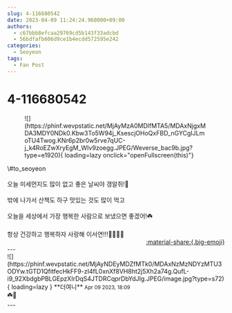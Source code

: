 ```yaml
---
slug: 4-116680542
date: 2023-04-09 11:24:24.968000+09:00
authors:
  - c67bbb8efcaa29769cd5b143f33adcbd
  - 56bdfafb606d9ce1b4ecdd572595e242
categories:
  - Seoyeon
tags:
  - Fan Post
---
```


# 4-116680542

<div class="post-container" markdown="1">
<div class="content-container md-sidebar__scrollwrap" markdown="1">


<figure markdown="1">
![](https://phinf.wevpstatic.net/MjAyMzA0MDlfMTA5/MDAxNjgxMDA3MDY0NDk0.Kbw3To5W94j_KsescjOHoQxFBD_nGYCgIJLmoTU4Twog.KNr6p2br0w5rve7qUC-j_k4RoEZwXryEgM_WIv9zoegg.JPEG/Weverse_bac9b.jpg?type=e1920){ loading=lazy onclick="openFullscreen(this)"}
</figure>
\#to_seoyeon <br><br>오늘 미세먼지도 많이 없고 좋은 날씨야 갱알쥐!🐶<br><br>밖에 나가서 산책도 하구 맛있는 것도 많이 먹고<br><br>오늘을 세상에서 가장 행복한 사람으로 보냈으면 좋겠어!☘️<br><br>항상 건강하고 행복하자 사랑해 이서연!!!💚🫶🏻💚

</div>
</div>

<div style="text-align: right;" markdown="1">
<a href="https://weverse.io/fromis9/fanpost/4-116680542" style="text-align: right;">:material-share:{.big-emoji}</a>
</div>
---

<div class="comments-container md-sidebar__scrollwrap" markdown="1">
<div class="comment" markdown="1">
<div class='id-container' markdown="1">
![](https://phinf.wevpstatic.net/MjAyNDEyMDZfMTk0/MDAxNzMzNDYzMTU3ODYw.tGTD1QfitfecHkFF9-zI4fL0xnXf8VH8ht2j5Xh2a74g.QufL-i9_92XbdgbPBLGEpzXIrDqS4JTDRCqprDbYdJIg.JPEG/image.jpg?type=s72){ loading=lazy }
**<span class="artist">더여니</span>** <small>Apr 09 2023, 18:09</small><br>
</div>
<div class='comment-body' markdown="1">
☘️💚
</div>
</div>
</div>
---
